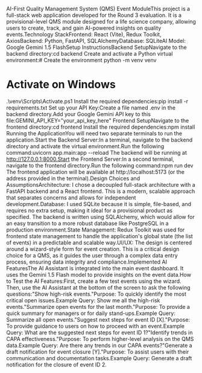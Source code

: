 AI-First Quality Management System (QMS) Event ModuleThis project is a full-stack web application developed for the Round 3 evaluation. It is a provisional-level QMS module designed for a life science company, allowing users to create, track, and gain AI-powered insights on quality events.Technology StackFrontend: React (Vite), Redux Toolkit, AxiosBackend: Python, FastAPI, SQLAlchemyDatabase: SQLiteAI Model: Google Gemini 1.5 FlashSetup InstructionsBackend SetupNavigate to the backend directory:cd backend
Create and activate a Python virtual environment:# Create the environment
python -m venv venv

# Activate on Windows
.\venv\Scripts\Activate.ps1
Install the required dependencies:pip install -r requirements.txt
Set up your API Key:Create a file named .env in the backend directory.Add your Google Gemini API key to this file:GEMINI_API_KEY="your_api_key_here"
Frontend SetupNavigate to the frontend directory:cd frontend
Install the required dependencies:npm install
Running the ApplicationYou will need two separate terminals to run the application.Start the Backend Server:In a terminal, navigate to the backend directory and activate the virtual environment.Run the following command:uvicorn app.main:app --reload
The backend will be running at http://127.0.0.1:8000.Start the Frontend Server:In a second terminal, navigate to the frontend directory.Run the following command:npm run dev
The frontend application will be available at http://localhost:5173 (or the address provided in the terminal).Design Choices and AssumptionsArchitecture: I chose a decoupled full-stack architecture with a FastAPI backend and a React frontend. This is a modern, scalable approach that separates concerns and allows for independent development.Database: I used SQLite because it is simple, file-based, and requires no extra setup, making it ideal for a provisional product as specified. The backend is written using SQLAlchemy, which would allow for an easy transition to a more robust database like PostgreSQL in a production environment.State Management: Redux Toolkit was used for frontend state management to handle the application's global state (the list of events) in a predictable and scalable way.UI/UX: The design is centered around a wizard-style form for event creation. This is a critical design choice for a QMS, as it guides the user through a complex data entry process, ensuring data integrity and compliance.Implemented AI FeaturesThe AI Assistant is integrated into the main event dashboard. It uses the Gemini 1.5 Flash model to provide insights on the event data.How to Test the AI Features:First, create a few test events using the wizard. Then, use the AI Assistant at the bottom of the screen to ask the following questions:"Show high-risk events."Purpose: To quickly identify the most critical open issues.Example Query: Show me all the high-risk events."Summarize open events for the last month."Purpose: To provide a quick summary for managers or for daily stand-ups.Example Query: Summarize all open events."Suggest next steps for event ID [X]."Purpose: To provide guidance to users on how to proceed with an event.Example Query: What are the suggested next steps for event ID 1?"Identify trends in CAPA effectiveness."Purpose: To perform higher-level analysis on the QMS data.Example Query: Are there any trends in our CAPA events?"Generate a draft notification for event closure [Y]."Purpose: To assist users with their communication and documentation tasks.Example Query: Generate a draft notification for the closure of event ID 2.